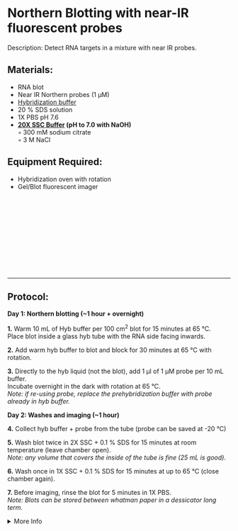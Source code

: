 Northern Blotting with near-IR fluorescent probes
================================================================================
Description: Detect RNA targets in a mixture with near IR probes.

Materials:
--------------------------------------------------------------------------------

  * RNA blot
  * Near IR Northern probes (1 µM)
  * [Hybridization buffer](https://www.thermofisher.com/order/catalog/product/AM8677)
  * 20 % SDS solution
  * 1X PBS pH 7.6
  * **[20X SSC Buffer](https://www.takarabio.com/products/protein-research/sds-page-and-western-blotting/buffers-and-powders/ssc-powder) (pH to 7.0 with NaOH)**  
    ◦ 300 mM sodium citrate  
    ◦ 3 M NaCl  
    
Equipment Required:
--------------------------------------------------------------------------------
  * Hybridization oven with rotation
  * Gel/Blot fluorescent imager

<br/><br/><br/><br/><br/><br/><br/><br/><br/><br/>

___
Protocol:
--------------------------------------------------------------------------------

**Day 1: Northern blotting (~1 hour + overnight)** 

**1.** Warm 10 mL of Hyb buffer per 100 cm<sup>2</sup> blot for 15 minutes at 65 °C. <br/> Place blot inside a glass hyb tube with the RNA side facing inwards.

**2.** Add warm hyb buffer to blot and block for 30 minutes at 65 °C with rotation.

**3.** Directly to the hyb liquid (not the blot), add 1 µl of 1 µM probe per 10 mL buffer. <br/> Incubate overnight in the dark with rotation at 65 °C. <br/> _Note: if re-using probe, replace the prehybridization buffer with probe already in hyb buffer._

**Day 2: Washes and imaging (~1 hour)** 

**4.** Collect hyb buffer + probe from the tube (probe can be saved at -20 °C)

**5.** Wash blot twice in 2X SSC + 0.1 % SDS for 15 minutes at room temperature (leave chamber open). <br/> _Note: any volume that covers the inside of the tube is fine (25 mL is good)._

**6.** Wash once in 1X SSC + 0.1 % SDS for 15 minutes at up to 65 °C (close chamber again).

**7.** Before imaging, rinse the blot for 5 minutes in 1X PBS. <br/> _Note: Blots can be stored between whatman paper in a dessicator long term._
  
<!-- The text below creates dropdown lists for links to next steps or hyperlinks -->


<details>
  <summary>More Info</summary>
  
  <a href="https://doi.org/10.1261%2Frna.068213.118">
Original IR Northern Paper</a>

</details>
